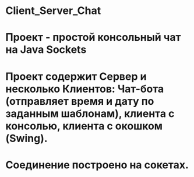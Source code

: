 # Client_Server_Chat
# Проект - простой консольный чат на Java Sockets
# Проект содержит Сервер и несколько Клиентов: Чат-бота (отправляет время и дату по заданным шаблонам), клиента с консолью, клиента с окошком (Swing).
# Соединение построено на сокетах.

